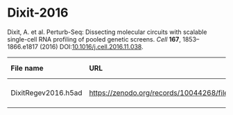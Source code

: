 # Dixit-2016

Dixit, A. et al. Perturb-Seq: Dissecting molecular circuits with scalable single-cell RNA profiling of pooled genetic screens. *Cell* **167**, 1853–1866.e1817 (2016) DOI:[10.1016/j.cell.2016.11.038](https://doi.org/10.1016/j.cell.2016.11.038).

| File name           | URL                                                           | Access date  |               MD5                | Remark    |
| :------------------ | :------------------------------------------------------------ | :----------: | :------------------------------: | :-------- |
| DixitRegev2016.h5ad | https://zenodo.org/records/10044268/files/DixitRegev2016.h5ad | Mar 17, 2024 | 2c2a889ef63100eb44e2e0d43d691ddc | scPerturb |
